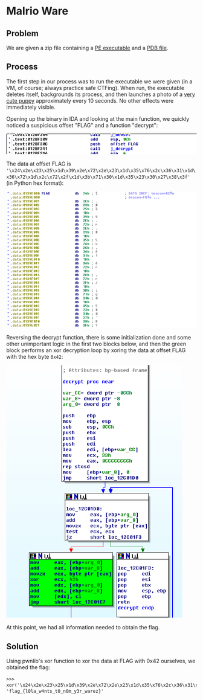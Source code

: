 # Malrio Ware
## Problem
We are given a zip file containing a [PE executable](500a-malrio-ware/lola.exe) and a [PDB file](500a-malrio-ware/lola.pdb).

## Process
The first step in our process was to run the executable we were given (in a VM, of course; always practice safe CTFing). When run, the executable deletes itself, backgrounds its process, and then launches a photo of a [very cute puppy](500a-malrio-ware/puppy.png) approximately every 10 seconds. No other effects were immediately visible.

Opening up the binary in IDA and looking at the main function, we quickly noticed a suspicious offset "FLAG" and a function "decrypt": 

![Step 1](500a-malrio-ware/step1.png)

The data at offset FLAG is `'\x24\x2e\x23\x25\x1d\x39\x2e\x72\x2e\x23\x1d\x35\x76\x2c\x36\x31\x1d\x36\x72\x1d\x2c\x72\x2f\x1d\x3b\x71\x30\x1d\x35\x23\x30\x27\x38\x3f'` (in Python hex format):

![Step 2](500a-malrio-ware/step2.png)

Reversing the decrypt function, there is some initialization done and some other unimportant logic in the first two blocks below, and then the green block performs an xor decryption loop by xoring the data at offset FLAG with the hex byte `0x42`:

![Step 3](500a-malrio-ware/step3.png)

At this point, we had all information needed to obtain the flag.

## Solution
Using pwnlib's xor function to xor the data at FLAG with 0x42 ourselves, we obtained the flag:

```
>>> xor('\x24\x2e\x23\x25\x1d\x39\x2e\x72\x2e\x23\x1d\x35\x76\x2c\x36\x31\x1d\x36\x72\x1d\x2c\x72\x2f\x1d\x3b\x71\x30\x1d\x35\x23\x30\x27\x38\x3f','\x42')
'flag_{l0la_w4nts_t0_n0m_y3r_warez}'
```
